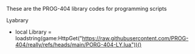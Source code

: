  These are the PROG-404 library codes for programming scripts

Lyabrary 

- local Library = loadstring(game:HttpGet("https://raw.githubusercontent.com/PROG-404/really/refs/heads/main/PORG-404-LY.lua"))()
